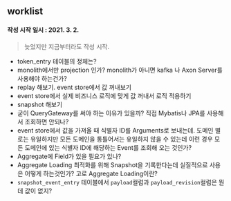 ## worklist 

#### 작성 시작 일시 : 2021. 3. 2.

> 늦었지만 지금부터라도 작성 시작.


- token_entry 테이블의 정체는?
- monolith에서만 projection 인가? monolith가 아니면 kafka 나 Axon Server를 사용해야 하는건가?
- replay 해보기. event store에서 값 꺼내보기
- event store에서 실제 비즈니스 로직에 맞게 값 꺼내서 로직 적용하기
- snapshot 해보기
- 굳이 QueryGateway를 써야 하는 이유가 있을까? 직접 Mybatis나 JPA를 사용해서 조회하면 안되나?
- event store에서 값을 가져올 때 식별자 ID를 Arguments로 보내는데. 
  도메인 별로는 유일하지만 모든 도메인을 통틀어서는 유일하지 않을 수 있는데 이런 경우 모든 도메인에 있는 식별자 ID에 해당하는 Event를 조회해 오는 것인가?
- Aggregate에 Field가 있을 필요가 있나?   
- Aggregate Loading 최적화를 위해 Snapshot을 기록한다는데 실질적으로 사용은 어떻게 하는것인가? 고로 Aggregate Loading이란?
- `snapshot_event_entry` 테이블에서 `payload`컬럼과 `payload_revision`컬럼은 뭔데 값이 없지?  